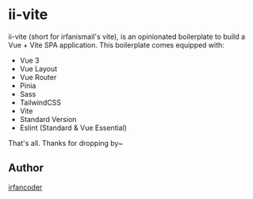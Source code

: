 # ii-vite 

ii-vite (short for irfanismail's vite), is an opinionated boilerplate to build a Vue + Vite SPA application. This boilerplate comes equipped with:

* Vue 3
* Vue Layout
* Vue Router
* Pinia
* Sass
* TailwindCSS
* Vite
* Standard Version
* Eslint (Standard & Vue Essential)

That's all. Thanks for dropping by~

## Author

[irfancoder](https://github.com/irfancoder)